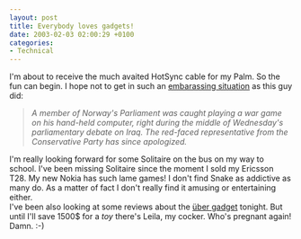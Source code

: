 ```yaml
---
layout: post
title: Everybody loves gadgets!
date: 2003-02-03 02:00:29 +0100
categories:
- Technical
---
```

<p>I'm about to receive the much avaited HotSync cable for my Palm. So the fun can begin. I hope not to get in such an <a href="http://www.aftenposten.no/english/local/article.jhtml?articleID=481193" title="The full article">embarassing situation</a> as this guy did:</p>
<blockquote><p><i>A member of Norway's Parliament was caught playing a war game on his hand-held computer, right during the middle of Wednesday's parliamentary debate on Iraq. The red-faced representative from the Conservative Party has since apologized.</i></p></blockquote>
<p>I'm really looking forward for some Solitaire on the bus on my way to school. I've been missing Solitaire since the moment I sold my Ericsson T28. My new Nokia has such lame games! I don't find Snake as addictive as many do. As a matter of fact I don't really find it amusing or entertaining either.<br />
I've been also looking at some reviews about the <a href="http://www.aibo.com/" title="Yes, it's the Sony AIBO">&uuml;ber gadget</a> tonight. But until I'll save 1500$ for a <i>toy</i> there's Leila, my cocker. Who's pregnant again! Damn. :-)</p>
